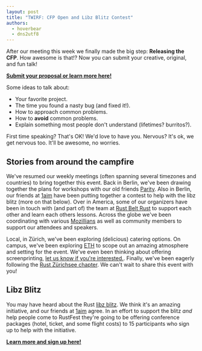 ```yaml
---
layout: post
title: "TWIRF: CFP Open and Libz Blitz Contest"
authors:
  - hoverbear
  - dns2utf8
---
```


After our meeting this week we finally made the big step: **Releasing the CFP**. How awesome is that!? Now you can submit your creative, original, and fun talk!

[**Submit your proposal or learn more here!**](https://cfp.rustfest.eu/)

Some ideas to talk about:

* Your favorite project.
* The time you found a nasty bug (and fixed it!).
* How to approach common problems.
* How to **avoid** common problems.
* Explain something most people don't understand (lifetimes? burritos?).

First time speaking? That's OK! We'd love to have you. Nervous? It's ok, we get nervous too. It'll be awesome, no worries.

## Stories from around the campfire

We've resumed our weekly meetings (often spanning several timezones and countries) to bring together this event. Back in Berlin, we've been drawing together the plans for workshops with our old friends [Parity](https://parity.io/). Also in Berlin, our friends at [1aim](https://1aim.com) have been putting together a contest to help with the libz blitz (more on that below). Over in America, some of our organizers have been in touch with (and part of) the team at [Rust Belt Rust](http://rust-belt-rust.com/) to support each other and learn each others lessons. Across the globe we've been coordinating with various [Mozillians](http://mozilla.org) as well as community members to support our attendees and speakers.

Local, in Zürich, we've been exploring (delicious) catering options. On campus, we've been exploring [ETH](https://www.ethz.ch/) to scope out an amazing atmosphere and setting for the event. We've even been thinking about offering screenprinting, [let us know if you're interested.](https://github.com/RustFestEU/blog.rustfest.eu/issues/16). Finally, we've been eagerly following the [Rust Zürichsee chapter](https://github.com/rust-zurichsee/meetups). We can't wait to share this event with you!

## Libz Blitz

You may have heard about the Rust [libz blitz](https://blog.rust-lang.org/2017/05/05/libz-blitz.html). We think it's an amazing initiative, and our friends at [1aim](https://1aim.com/) agree. In an effort to support the blitz *and* help people come to RustFest they're going to be offering conference packages (hotel, ticket, and some flight costs) to 15 participants who sign up to help with the initiative.

[**Learn more and sign up here!**](/libz-blitz)
